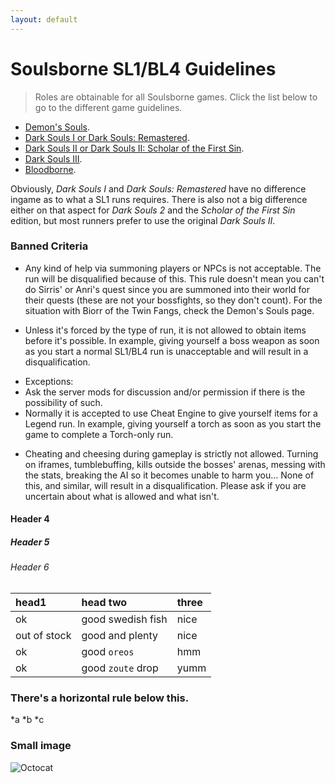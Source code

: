 ```yaml
---
layout: default
---
```


# Soulsborne SL1/BL4 Guidelines
>Roles are obtainable for all Soulsborne games. Click the list below to go to the different game guidelines.

 * [Demon's Souls](./demonssouls.html).
 * [Dark Souls I or Dark Souls: Remastered](./ds1.html).
 * [Dark Souls II or Dark Souls II: Scholar of the First Sin](./ds2.html).
 * [Dark Souls III](./ds3.html).
 * [Bloodborne](./bloodborne.html).
 
Obviously, _Dark Souls I_ and _Dark Souls: Remastered_ have no difference ingame as to what a SL1 runs requires. There is also not a big difference either on that aspect for _Dark Souls 2_ and the _Scholar of the First Sin_ edition, but most runners prefer to use the original _Dark Souls II_.

### Banned Criteria

* Any kind of help via summoning players or NPCs is not acceptable. The run will be disqualified because of this. This rule doesn't mean you can't do Sirris' or Anri's quest since you are summoned into their world for their quests (these are not your bossfights, so they don't count). For the situation with Biorr of the Twin Fangs, check the Demon's Souls page.

* Unless it's forced by the type of run, it is not allowed to obtain items before it's possible. In example, giving yourself a boss weapon as soon as you start a normal SL1/BL4 run is unacceptable and will result in a disqualification.
 - Exceptions: 
  - Ask the server mods for discussion and/or permission if there is the possibility of such.
  - Normally it is accepted to use Cheat Engine to give yourself items for a Legend run. In example, giving yourself a torch as soon as you start the game to complete a Torch-only run.

* Cheating and cheesing during gameplay is strictly not allowed. Turning on iframes, tumblebuffing, kills outside the bosses' arenas, messing with the stats, breaking the AI so it becomes unable to harm you... None of this, and similar, will result in a disqualification. Please ask if you are uncertain about what is allowed and what isn't.

#### Header 4



##### Header 5

###### Header 6

| head1        | head two          | three |
|:-------------|:------------------|:------|
| ok           | good swedish fish | nice  |
| out of stock | good and plenty   | nice  |
| ok           | good `oreos`      | hmm   |
| ok           | good `zoute` drop | yumm  |

### There's a horizontal rule below this.

*a *b *c


### Small image

![Octocat](https://assets-cdn.github.com/images/icons/emoji/octocat.png)
